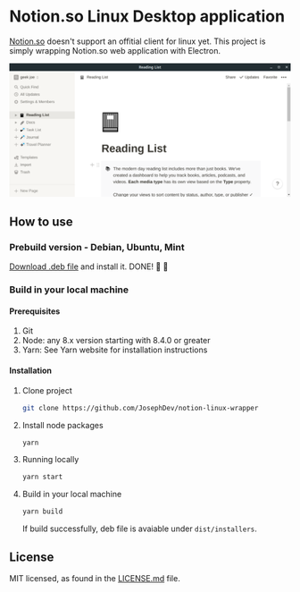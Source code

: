 # Notion.so Linux Desktop application

[Notion.so](https://www.notion.so) doesn't support an offitial client for linux yet. This project is simply wrapping Notion.so web application with Electron.

![notion_linux_screenshot](resources/screenshot.png?raw=true "Notion.so Linux App")

## How to use

### Prebuild version - Debian, Ubuntu, Mint

[Download .deb file](https://github.com/JosephDev/notion-linux-wrapper/tree/master/dist/installers) and install it. DONE! :tada: :confetti_ball:

### Build in your local machine

#### Prerequisites

1. Git
2. Node: any 8.x version starting with 8.4.0 or greater
3. Yarn: See Yarn website for installation instructions

#### Installation

1. Clone project

   ``` bash
   git clone https://github.com/JosephDev/notion-linux-wrapper
   ```

2. Install node packages

   ``` bash
   yarn
   ```

3. Running locally

   ``` bash
   yarn start
   ```

4. Build in your local machine

   ``` bash
   yarn build
   ```

   If build successfully, deb file is avaiable under `dist/installers`.

## License

MIT licensed, as found in the [LICENSE.md](./LICENSE.md) file.
